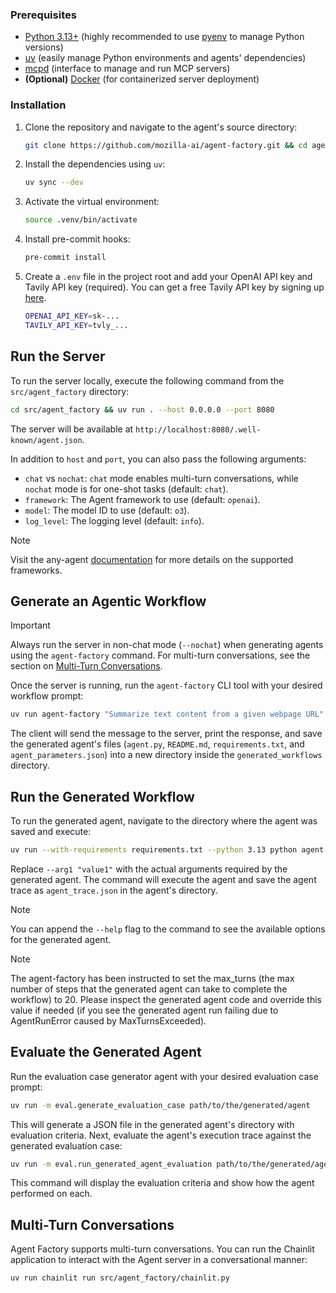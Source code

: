 ### Prerequisites

- [Python 3.13+](https://www.python.org/downloads/) (highly recommended to use [pyenv](https://github.com/pyenv/pyenv) to manage Python versions)
- [uv](https://github.com/astral-sh/uv) (easily manage Python environments and agents' dependencies)
- [mcpd](https://github.com/mozilla-ai/mcpd) (interface to manage and run MCP servers)
- **(Optional)** [Docker](https://www.docker.com/products/docker-desktop/) (for containerized server deployment)

### Installation

1. Clone the repository and navigate to the agent's source directory:
   ```bash
   git clone https://github.com/mozilla-ai/agent-factory.git && cd agent-factory
   ```

2. Install the dependencies using `uv`:
   ```bash
   uv sync --dev
   ```

3. Activate the virtual environment:
   ```bash
   source .venv/bin/activate
   ```

4. Install pre-commit hooks:
   ```bash
   pre-commit install
   ```

5. Create a `.env` file in the project root and add your OpenAI API key and Tavily API key (required). You can get a free Tavily API key by signing up [here](https://www.tavily.com/).
   ```bash
   OPENAI_API_KEY=sk-...
   TAVILY_API_KEY=tvly_...
   ```

## Run the Server

To run the server locally, execute the following command from the `src/agent_factory` directory:

```bash
cd src/agent_factory && uv run . --host 0.0.0.0 --port 8080
```

The server will be available at `http://localhost:8080/.well-known/agent.json`.

In addition to `host` and `port`, you can also pass the following arguments:

-  `chat` vs `nochat`: `chat` mode enables multi-turn conversations, while `nochat` mode is for one-shot tasks (default:
   `chat`).
-  `framework`: The Agent framework to use (default: `openai`).
-  `model`: The model ID to use (default: `o3`).
-  `log_level`: The logging level (default: `info`).

> [!NOTE]
> Visit the any-agent [documentation](https://mozilla-ai.github.io/any-agent/) for more details on the supported
> frameworks.

## Generate an Agentic Workflow

> [!IMPORTANT]
> Always run the server in non-chat mode (`--nochat`) when generating agents using the `agent-factory` command.
> For multi-turn conversations, see the section on [Multi-Turn Conversations](#multi-turn-conversations).

Once the server is running, run the `agent-factory` CLI tool with your desired workflow prompt:

```bash
uv run agent-factory "Summarize text content from a given webpage URL"
```

The client will send the message to the server, print the response, and save the generated agent's files (`agent.py`,
`README.md`, `requirements.txt`, and `agent_parameters.json`) into a new directory inside the `generated_workflows` directory.

## Run the Generated Workflow

To run the generated agent, navigate to the directory where the agent was saved and execute:

```bash
uv run --with-requirements requirements.txt --python 3.13 python agent.py --arg1 "value1"
```

Replace `--arg1 "value1"` with the actual arguments required by the generated agent. The command will execute the agent
and save the agent trace as `agent_trace.json` in the agent's directory.

> [!NOTE]
> You can append the `--help` flag to the command to see the available options for the generated agent.

> [!NOTE]
> The agent-factory has been instructed to set the max_turns (the max number of steps that the generated agent can take
> to complete the workflow) to 20. Please inspect the generated agent code and override this value if needed (if you see
> the generated agent run failing due to AgentRunError caused by MaxTurnsExceeded).

## Evaluate the Generated Agent

Run the evaluation case generator agent with your desired evaluation case prompt:

```bash
uv run -m eval.generate_evaluation_case path/to/the/generated/agent
```

This will generate a JSON file in the generated agent's directory with evaluation criteria. Next, evaluate the agent's
execution trace against the generated evaluation case:

```bash
uv run -m eval.run_generated_agent_evaluation path/to/the/generated/agent
```

This command will display the evaluation criteria and show how the agent performed on each.

## Multi-Turn Conversations

Agent Factory supports multi-turn conversations. You can run the Chainlit application to interact with the Agent server
in a conversational manner:

```bash
uv run chainlit run src/agent_factory/chainlit.py
```
